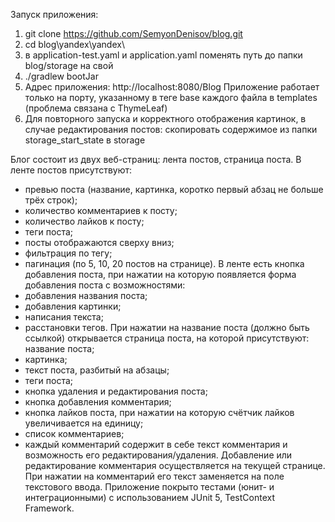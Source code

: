 Запуск приложения:
1) git clone https://github.com/SemyonDenisov/blog.git
2) cd blog\yandex\yandex\
3) в application-test.yaml и application.yaml 
поменять путь до папки blog/storage на свой  
4) ./gradlew bootJar
5) Адрес приложения: http://localhost:8080/Blog 
   Приложение работает только на порту, указанному в теге base каждого файла в templates (проблема связана с ThymeLeaf)
6) Для повторного запуска и корректного отображения картинок, в случае 
редактирования постов: скопировать содержимое из папки storage_start_state в storage

Блог состоит из двух веб-страниц: лента постов, страница поста.
В ленте постов присутствуют:
 - превью поста (название, картинка, коротко первый абзац не больше трёх строк);
 - количество комментариев к посту;
 - количество лайков к посту;
 - теги поста;
 - посты отображаются сверху вниз;
 - фильтрация по тегу;
 - пагинация (по 5, 10, 20 постов на странице).
В ленте есть кнопка добавления поста, при нажатии на которую появляется форма добавления поста с возможностями:
 - добавления названия поста;
 - добавления картинки;
 - написания текста;
 - расстановки тегов.
При нажатии на название поста (должно быть ссылкой) открывается страница поста, на которой присутствуют:
название поста;
 - картинка;
 - текст поста, разбитый на абзацы;
 - теги поста;
 - кнопка удаления и редактирования поста;
 - кнопка добавления комментария;
 - кнопка лайков поста, при нажатии на которую счётчик лайков увеличивается на единицу;
 - список комментариев;
 - каждый комментарий содержит в себе текст комментария и возможность его редактирования/удаления.
Добавление или редактирование комментария осуществляется на текущей странице. При нажатии на комментарий его текст заменяется на поле текстового ввода.
Приложение покрыто тестами (юнит- и интеграционными) с использованием JUnit 5, TestContext Framework.
